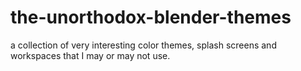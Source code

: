 # the-unorthodox-blender-themes
a collection of very interesting color themes, splash screens and workspaces that I may or may not use. 
